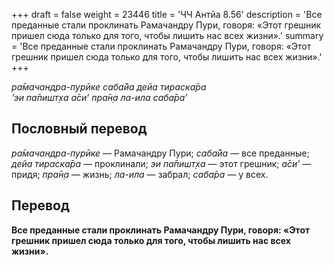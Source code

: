+++
draft = false
weight = 23446
title = 'ЧЧ Антйа 8.56'
description = 'Все преданные стали проклинать Рамачандру Пури, говоря: «Этот грешник пришел сюда только для того, чтобы лишить нас всех жизни».'
summary = 'Все преданные стали проклинать Рамачандру Пури, говоря: «Этот грешник пришел сюда только для того, чтобы лишить нас всех жизни».'
+++

_ра̄мачандра-пурӣке саба̄йа дейа тираска̄ра  
‘эи па̄пишт̣ха а̄си’ пра̄н̣а ла-ила саба̄ра’_

## Пословный перевод

_ра̄мачандра_\-_пурӣке_ — Рамачандру Пури; _саба̄йа_ — все преданные; _дейа_ _тираска̄ра_ — проклинали; _эи_ _па̄пишт̣ха_ — этот грешник; _а̄си’_ — придя; _пра̄н̣а_ — жизнь; _ла_\-_ила_ — забрал; _саба̄ра_ — у всех.

## Перевод

**Все преданные стали проклинать Рамачандру Пури, говоря: «Этот грешник пришел сюда только для того, чтобы лишить нас всех жизни».**
